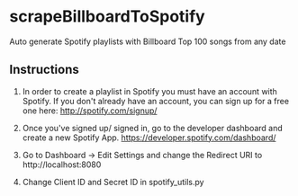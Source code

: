 # scrapeBillboardToSpotify
Auto generate Spotify playlists with Billboard Top 100 songs from any date

## Instructions
1. In order to create a playlist in Spotify you must have an account with Spotify.
   If you don't already have an account, you can sign up for a free one here: http://spotify.com/signup/

2. Once you've signed up/ signed in, go to the developer dashboard and create a new Spotify App. https://developer.spotify.com/dashboard/

3. Go to Dashboard -> Edit Settings and change the Redirect URI to http://localhost:8080

4. Change Client ID and Secret ID in spotify_utils.py
